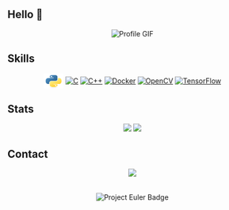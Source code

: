 ## Hello 👋

<div align="center">
  
  ![Profile GIF](https://media0.giphy.com/media/Dh5q0sShxgp13DwrvG/giphy.gif?cid=ecf05e47ldgaf1i5xtlwf7md2whokb73y1dlr6f7dci3ya73&ep=v1_gifs_search&rid=giphy.gif&ct=g)
  
</div>

## Skills

<div align="center">
  
<a href="https://www.python.org/" target="_blank"><img align="center" alt="Python" height="30" width="40" src="https://raw.githubusercontent.com/devicons/devicon/master/icons/python/python-original.svg"></a>
<a href="https://www.iso.org/standard/74528.html" target="_blank"><img align="center" alt="C" height="30" width="40" src="https://cdn.jsdelivr.net/gh/devicons/devicon/icons/c/c-original.svg" /></a>
<a href="https://isocpp.org/" target="_blank"><img align="center" alt="C++" height="30" width="40" src="https://cdn.jsdelivr.net/gh/devicons/devicon/icons/cplusplus/cplusplus-original.svg" /></a>
<a href="https://www.docker.com/" target="_blank"><img align="center" alt="Docker" height="30" width="40" src="https://cdn.jsdelivr.net/gh/devicons/devicon/icons/docker/docker-original.svg" /></a>
<a href="https://opencv.org/" target="_blank"><img align="center" alt="OpenCV" height="30" width="40" src="https://cdn.jsdelivr.net/gh/devicons/devicon/icons/opencv/opencv-original.svg" /></a>
<a href="https://www.tensorflow.org/" target="_blank"><img align="center" alt="TensorFlow" height="30" width="40" src="https://cdn.jsdelivr.net/gh/devicons/devicon/icons/tensorflow/tensorflow-original.svg" /></a>

          
</div>

## Stats

<div align="center">
  
  <img height="180em" src="https://github-readme-stats.vercel.app/api?username=arthurvalls&show_icons=true&theme=tokyonight&include_all_commits=true&count_private=true"/>
  <img height="180em" src="https://github-readme-stats.vercel.app/api/top-langs/?username=arthurvalls&layout=compact&langs_count=7&theme=tokyonight"/>
  
</div>

## Contact
<div align="center">
  
  <a href="https://www.linkedin.com/in/arthurvalls/" target="_blank"><img src="https://img.shields.io/badge/-LinkedIn-%230077B5?style=for-the-badge&logo=linkedin&logoColor=white" target="_blank"></a>
</div>

##

<div align="center">

  ![Project Euler Badge](https://projecteuler.net/profile/arthurvalls.png?show=progress?show=progress)
  
</div>


